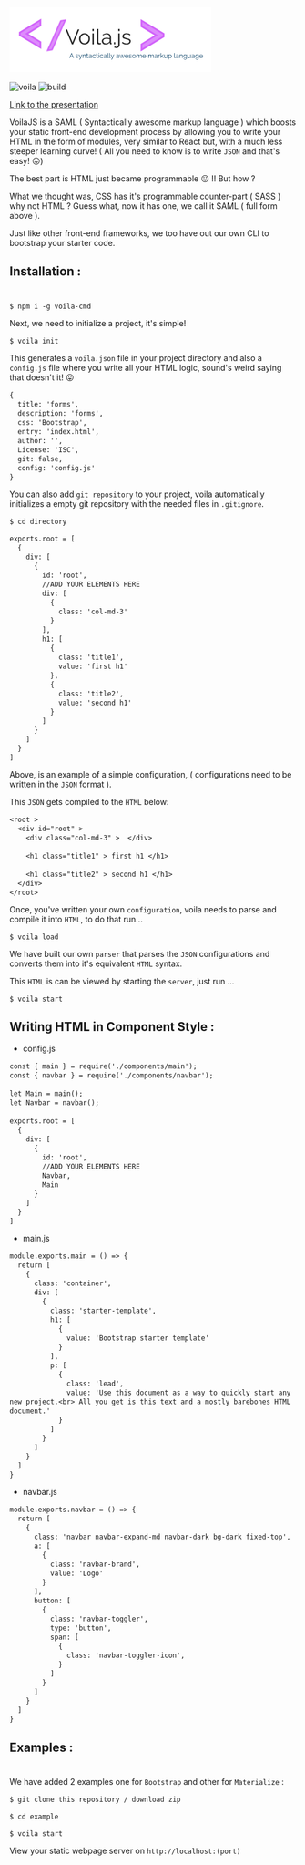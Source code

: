 ![logo](logo.png)

![voila](https://img.shields.io/badge/npm-v1.2.2-blue.svg) ![build](https://img.shields.io/badge/build-passing-green.svg)

[Link to the presentation](https://drive.google.com/file/d/1XnWTu-PowXnXtUk1_Bp1mdJavCoPA6zg/view?usp=sharing)

VoilaJS is a  SAML ( Syntactically awesome markup language ) which boosts your static front-end development process by allowing you to write your HTML in the form of modules, very similar to React but, with a much less steeper learning curve! ( All you need to know is to write `JSON` and that's easy! :stuck_out_tongue:)

The best part is HTML just became programmable :stuck_out_tongue: !! But how ?

What we thought was, CSS has it's programmable counter-part ( SASS ) why not HTML ? Guess what, now it has one, we call it SAML ( full form above ).

Just like other front-end frameworks, we too have out our own CLI to bootstrap your starter code.


## Installation :
#
```
$ npm i -g voila-cmd
```

Next, we need to initialize a project, it's simple!

```
$ voila init
```

This generates a `voila.json` file in your project directory and also a `config.js` file where you write all your HTML logic, sound's weird saying that doesn't it! :stuck_out_tongue:

```
{
  title: 'forms',
  description: 'forms',
  css: 'Bootstrap',
  entry: 'index.html',
  author: '',
  License: 'ISC',
  git: false,
  config: 'config.js'
}
```
You can also add `git repository` to your project, voila automatically initializes a empty git repository with the needed files in `.gitignore`.

```
$ cd directory
```

```
exports.root = [
  {
    div: [
      {
        id: 'root',
        //ADD YOUR ELEMENTS HERE
        div: [
          {
            class: 'col-md-3'
          }
        ],
        h1: [
          {
            class: 'title1',
            value: 'first h1'
          },
          {
            class: 'title2',
            value: 'second h1'
          }
        ]
      }
    ]
  }
]
```

Above, is an example of a simple configuration, ( configurations need to be written in the `JSON` format ).

This `JSON` gets compiled to the `HTML` below:

```
<root >
  <div id="root" >
    <div class="col-md-3" >  </div>

    <h1 class="title1" > first h1 </h1>

    <h1 class="title2" > second h1 </h1>
  </div>
</root>
```


Once, you've written your own `configuration`, voila needs to parse and compile it into `HTML`, to do that run...


```
$ voila load
```

We have built our own `parser` that parses the `JSON` configurations and converts them into it's equivalent `HTML` syntax.

This `HTML` is can be viewed by starting the `server`, just run ...

```
$ voila start
```

## Writing HTML  in Component Style :

- config.js
```
const { main } = require('./components/main');
const { navbar } = require('./components/navbar');

let Main = main();
let Navbar = navbar();

exports.root = [
  {
    div: [
      {
        id: 'root',
        //ADD YOUR ELEMENTS HERE
        Navbar,
        Main
      }
    ]
  }
]
```

- main.js
```
module.exports.main = () => {
  return [
    {
      class: 'container',
      div: [
        {
          class: 'starter-template',
          h1: [
            {
              value: 'Bootstrap starter template'
            }
          ],
          p: [
            {
              class: 'lead',
              value: 'Use this document as a way to quickly start any new project.<br> All you get is this text and a mostly barebones HTML document.'
            }
          ]
        }
      ]
    }
  ]
}
```

- navbar.js
```
module.exports.navbar = () => {
  return [
    {
      class: 'navbar navbar-expand-md navbar-dark bg-dark fixed-top',
      a: [
        {
          class: 'navbar-brand',
          value: 'Logo'
        }
      ],
      button: [
        {
          class: 'navbar-toggler',
          type: 'button',
          span: [
            {
              class: 'navbar-toggler-icon',
            }
          ]
        }
      ]
    }
  ]
}
```


## Examples :
#
We have added 2 examples one for `Bootstrap` and other for `Materialize` :
```
$ git clone this repository / download zip
```

```
$ cd example
```

```
$ voila start
```
View your static webpage server on `http://localhost:(port)`
